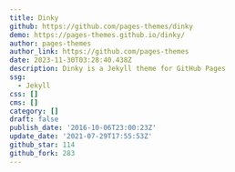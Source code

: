 ```yaml
---
title: Dinky
github: https://github.com/pages-themes/dinky
demo: https://pages-themes.github.io/dinky/
author: pages-themes
author_link: https://github.com/pages-themes
date: 2023-11-30T03:28:40.438Z
description: Dinky is a Jekyll theme for GitHub Pages
ssg:
  - Jekyll
css: []
cms: []
category: []
draft: false
publish_date: '2016-10-06T23:00:23Z'
update_date: '2021-07-29T17:55:53Z'
github_star: 114
github_fork: 283
---
```

